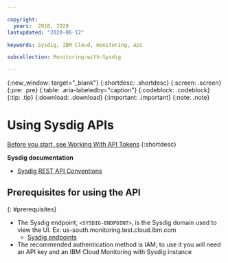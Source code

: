 ```yaml
---

copyright:
  years:  2018, 2020
lastupdated: "2020-06-12"

keywords: Sysdig, IBM Cloud, monitoring, api

subcollection: Monitoring-with-Sysdig

---
```


{:new_window: target="_blank"}
{:shortdesc: .shortdesc}
{:screen: .screen}
{:pre: .pre}
{:table: .aria-labeledby="caption"}
{:codeblock: .codeblock}
{:tip: .tip}
{:download: .download}
{:important: .important}
{:note: .note}

# Using Sysdig APIs


[Before you start, see Working With API Tokens](/docs/Monitoring-with-Sysdig?topic=Sysdig-api_token#api_token_get)
{:shortdesc}


**Sysdig documentation**
- [Sysdig REST API Conventions](https://docs.sysdig.com/en/sysdig-rest-api-conventions.html)

## Prerequisites for using the API
{: #prerequisites}

- The Sysdig endpoint, `<SYSDIG-ENDPOINT>`, is the Sysdig domain used to view the UI. Ex: us-south.monitoring.test.cloud.ibm.com
    - [Sysdig endpoints](/docs/services/Monitoring-with-Sysdig?topic=Sysdig-endpoints#endpoints_sysdig)
- The recommended authentication method is IAM; to use it you will need an API key and an IBM Cloud Monitoring with Sysdig instance



